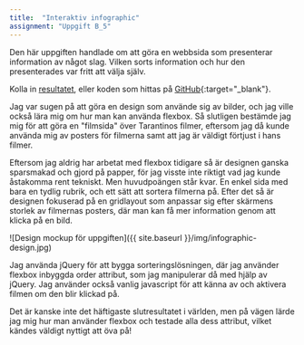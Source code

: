 ```yaml
---
title:  "Interaktiv infographic"
assignment: "Uppgift B_5"
---
```


Den här uppgiften handlade om att göra en webbsida som presenterar information av något slag. Vilken sorts information och hur den presenterades var fritt att välja själv.<!--more-->

Kolla in [resultatet](http://jarnehall.github.io/infographic), eller koden som hittas på [GitHub](https://github.com/jarnehall/infographic){:target="_blank"}.

Jag var sugen på att göra en design som använde sig av bilder, och jag ville också lära mig om hur man kan använda flexbox. Så slutligen bestämde jag mig för att göra en "filmsida" över Tarantinos filmer, eftersom jag då kunde använda mig av posters för filmerna samt att jag är väldigt förtjust i hans filmer.

Eftersom jag aldrig har arbetat med flexbox tidigare så är designen ganska sparsmakad och gjord på papper, för jag visste inte riktigt vad jag kunde åstakomma rent tekniskt. Men huvudpoängen står kvar. En enkel sida med bara en tydlig rubrik, och ett sätt att sortera filmerna på. Efter det så är designen fokuserad på en gridlayout som anpassar sig efter skärmens storlek av filmernas posters, där man kan få mer information genom att klicka på en bild.

![Design mockup för uppgiften]({{ site.baseurl }}/img/infographic-design.jpg)

Jag använda jQuery för att bygga sorteringslösningen, där jag använder flexbox inbyggda order attribut, som jag manipulerar då med hjälp av jQuery. Jag använder också vanlig javascript för att känna av och aktivera filmen om den blir klickad på.

Det är kanske inte det häftigaste slutresultatet i världen, men på vägen lärde jag mig hur man använder flexbox och testade alla dess attribut, vilket kändes väldigt nyttigt att öva på!
